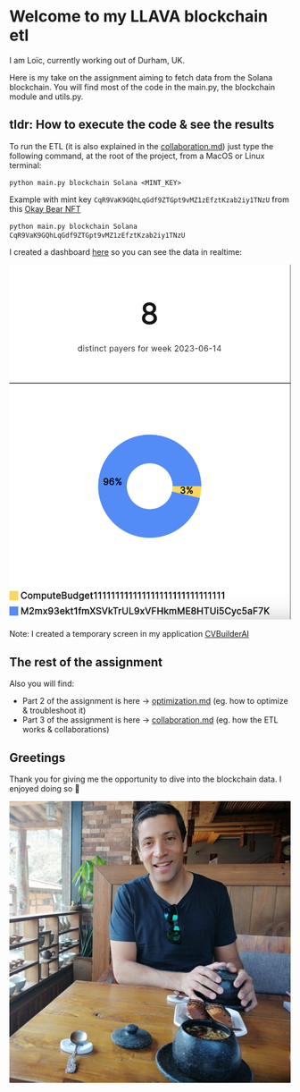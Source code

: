 # Welcome to my LLAVA blockchain etl

I am Loïc, currently working out of Durham, UK.

Here is my take on the assignment aiming to fetch data from the Solana blockchain. You will find most of the code in the main.py, the blockchain module and utils.py.

## tldr: How to execute the code & see the results
To run the ETL (it is also explained in the [collaboration.md](collaboration.md)) just type the following command, at the root of the project, from a MacOS or Linux terminal:
```
python main.py blockchain Solana <MINT_KEY>
```

Example with mint key `CqR9VaK9GQhLqGdf9ZTGpt9vMZ1zEfztKzab2iy1TNzU` from this [Okay Bear NFT](https://magiceden.io/item-details/CqR9VaK9GQhLqGdf9ZTGpt9vMZ1zEfztKzab2iy1TNzU?name=Okay-Bear-%23445)

```
python main.py blockchain Solana CqR9VaK9GQhLqGdf9ZTGpt9vMZ1zEfztKzab2iy1TNzU
```

I created a dashboard [here](https://app.cvbuilderai.com/solana) so you can see the data in realtime:

![dashboard](ressources/dashboard.png)

Note: I created a temporary screen in my application [CVBuilderAI](https://app.cvbuilderai.com/)

## The rest of the assignment
Also you will find:

- Part 2 of the assignment is here -> [optimization.md](optimization.md) (eg. how to optimize & troubleshoot it)
- Part 3 of the assignment is here -> [collaboration.md](collaboration.md) (eg. how the ETL works & collaborations)

## Greetings
Thank you for giving me the opportunity to dive into the blockchain data.
I enjoyed doing so 🤩 

![loic pp](ressources/pp.jpg)
